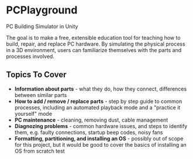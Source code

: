 # PCPlayground 
PC Building Simulator in Unity

The goal is to make a free, extensible education tool for teaching how to build, repair, and replace PC hardware. By simulating the physical process in a 3D environment, users can familiarize themselves with the parts and processes involved.

## Topics To Cover
- **Information about parts** - what they do, how they connect, differences between similar parts
- **How to add / remove / replace parts** - step by step guide to common processes, including an automated playback mode and a "practice it yourself" mode
- **PC maintenance** - cleaning, removing dust, cable management
- **Diagnozing problems** - common hardware issues, and steps to identify them, e.g. faulty connections, startup beep codes, noisy fans
- **Formatting, partitioning, and installing an OS** - possibly out of scope for this project, but it would be good to cover the basics of installing an OS from scratch
test